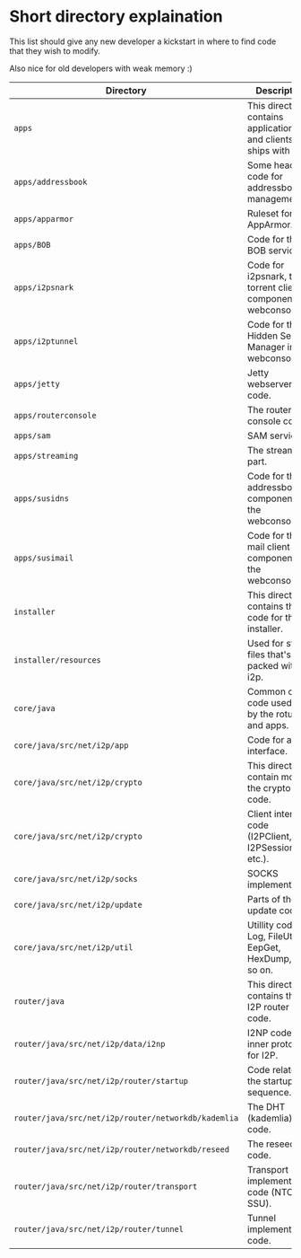 # Short directory explaination

This list should give any new developer a kickstart in where to find code that they wish to modify.

Also nice for old developers with weak memory :)

Directory | Description
 -------  |  ---------
`apps` | This directory contains applications and clients that ships with i2p.
`apps/addressbook` | Some headless code for addressbook management.
`apps/apparmor` | Ruleset for AppArmor.
`apps/BOB` | Code for the BOB service.
`apps/i2psnark` | Code for i2psnark, the torrent client component in webconsole.
`apps/i2ptunnel` | Code for the Hidden Service Manager in webconsole.
`apps/jetty` | Jetty webserver code.
`apps/routerconsole` | The router console code.
`apps/sam` | SAM service.
`apps/streaming` | The streaming part.
`apps/susidns` | Code for the addressbook component in the webconsole.
`apps/susimail` | Code for the mail client component in the webconsole.
`installer` | This directory contains the code for the installer.
`installer/resources` | Used for static files that's packed with i2p.
`core/java` | Common core code used both by the rotuer and apps.
`core/java/src/net/i2p/app` | Code for app interface.
`core/java/src/net/i2p/crypto` | This directory contain most of the crypto code.
`core/java/src/net/i2p/crypto` | Client interface code (I2PClient, I2PSession etc.).
`core/java/src/net/i2p/socks` | SOCKS implementation.
`core/java/src/net/i2p/update` | Parts of the update code.
`core/java/src/net/i2p/util` | Utillity code like Log, FileUtil, EepGet, HexDump, and so on.
`router/java` | This directory contains the I2P router code.
`router/java/src/net/i2p/data/i2np` | I2NP code, the inner protocol for I2P.
`router/java/src/net/i2p/router/startup` | Code related to the startup sequence.
`router/java/src/net/i2p/router/networkdb/kademlia` | The DHT (kademlia) code.
`router/java/src/net/i2p/router/networkdb/reseed` | The reseed code.
`router/java/src/net/i2p/router/transport` | Transport implementation code (NTCP, SSU).
`router/java/src/net/i2p/router/tunnel` | Tunnel implementation code.

 